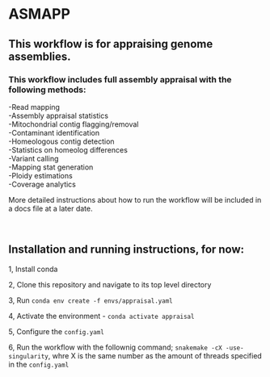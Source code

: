 # ASMAPP

## This workflow is for appraising genome assemblies. 


### This workflow includes full assembly appraisal with the following methods:  
-Read mapping   
-Assembly appraisal statistics  
-Mitochondrial contig flagging/removal  
-Contaminant identification   
-Homeologous contig detection   
-Statistics on homeolog differences  
-Variant calling   
-Mapping stat generation   
-Ploidy estimations   
-Coverage analytics   

More detailed instructions about how to run the workflow will be included in a docs file at a later date.

<br>

## Installation and running instructions, for now:
  
1, Install conda
  
2, Clone this repository and navigate to its top level directory
  
3, Run `conda env create -f envs/appraisal.yaml`
  
4, Activate the environment - `conda activate appraisal`
  
5, Configure the `config.yaml`
  
6, Run the workflow with the follownig command; `snakemake -cX -use-singularity`, whre X is the same number as the amount of threads specified in the `config.yaml`
  

